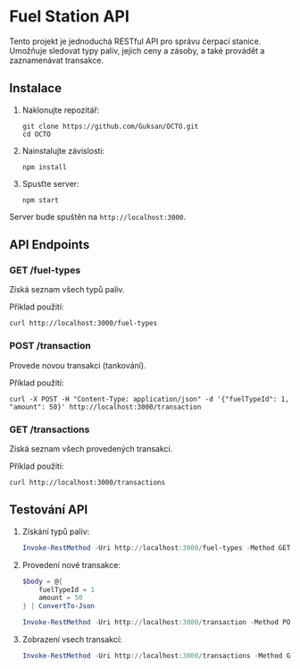# Fuel Station API

Tento projekt je jednoduchá RESTful API pro správu čerpací stanice. Umožňuje sledovat typy paliv, jejich ceny a zásoby, a také provádět a zaznamenávat transakce.

## Instalace

1. Naklonujte repozitář:
   ```
   git clone https://github.com/Guksan/OCTO.git
   cd OCTO
   ```

2. Nainstalujte závislosti:
   ```
   npm install
   ```

3. Spusťte server:
   ```
   npm start
   ```

Server bude spuštěn na `http://localhost:3000`.

## API Endpoints

### GET /fuel-types
Získá seznam všech typů paliv.

Příklad použití:
```
curl http://localhost:3000/fuel-types
```

### POST /transaction
Provede novou transakci (tankování).

Příklad použití:
```
curl -X POST -H "Content-Type: application/json" -d '{"fuelTypeId": 1, "amount": 50}' http://localhost:3000/transaction
```

### GET /transactions
Získá seznam všech provedených transakcí.

Příklad použití:
```
curl http://localhost:3000/transactions
```

## Testování API



1. Získání typů paliv:
   ```powershell
   Invoke-RestMethod -Uri http://localhost:3000/fuel-types -Method GET
   ```

2. Provedení nové transakce:
   ```powershell
   $body = @{
       fuelTypeId = 1
       amount = 50
   } | ConvertTo-Json

   Invoke-RestMethod -Uri http://localhost:3000/transaction -Method POST -Body $body -ContentType "application/json"
   ```

3. Zobrazení vsech transakcí:
   ```powershell
   Invoke-RestMethod -Uri http://localhost:3000/transactions -Method GET
   ```



